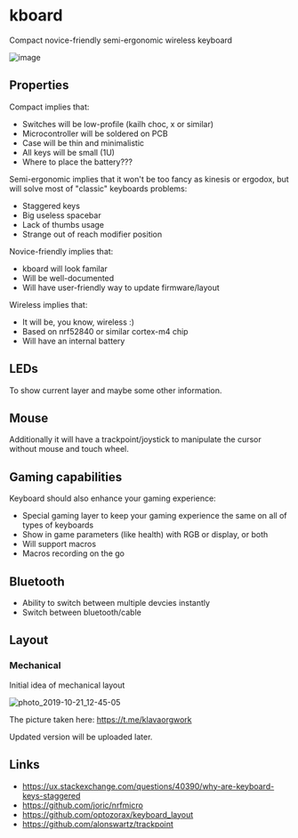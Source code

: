 # kboard

Compact novice-friendly semi-ergonomic wireless keyboard

![image](https://user-images.githubusercontent.com/1218615/68527622-f5130c80-02f9-11ea-97e8-7ac1b3125a8c.png)

## Properties

Compact implies that:

* Switches will be low-profile (kailh choc, x or similar)
* Microcontroller will be soldered on PCB
* Case will be thin and minimalistic
* All keys will be small (1U)
* Where to place the battery???

Semi-ergonomic implies that it won't be too fancy as kinesis or ergodox, but will solve most of "classic" keyboards problems:

* Staggered keys
* Big useless spacebar
* Lack of thumbs usage
* Strange out of reach modifier position

Novice-friendly implies that:

* kboard will look familar
* Will be well-documented
* Will have user-friendly way to update firmware/layout

Wireless implies that:

* It will be, you know, wireless :)
* Based on nrf52840 or similar cortex-m4 chip
* Will have an internal battery

## LEDs

To show current layer and maybe some other information.

## Mouse

Additionally it will have a trackpoint/joystick to manipulate the cursor without mouse and touch wheel.

## Gaming capabilities

Keyboard should also enhance your gaming experience:

* Special gaming layer to keep your gaming experience the same on all of types of keyboards
* Show in game parameters (like health) with RGB or display, or both
* Will support macros
* Macros recording on the go

## Bluetooth
* Ability to switch between multiple devcies instantly
* Switch between bluetooth/cable

## Layout

### Mechanical

Initial idea of mechanical layout

![photo_2019-10-21_12-45-05](https://user-images.githubusercontent.com/1218615/67194905-a19b5600-f400-11e9-8cd4-13910685a099.jpg)

The picture taken here: https://t.me/klavaorgwork

Updated version will be uploaded later.

## Links

* https://ux.stackexchange.com/questions/40390/why-are-keyboard-keys-staggered
* https://github.com/joric/nrfmicro
* https://github.com/optozorax/keyboard_layout
* https://github.com/alonswartz/trackpoint
